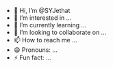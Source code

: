 - 👋 Hi, I’m @SYJethat
- 👀 I’m interested in ...
- 🌱 I’m currently learning ...
- 💞️ I’m looking to collaborate on ...
- 📫 How to reach me ...
- 😄 Pronouns: ...
- ⚡ Fun fact: ...

<!---
SYJethat/SYJethat is a ✨ special ✨ repository because its `README.md` (this file) appears on your GitHub profile.
You can click the Preview link to take a look at your changes.
--->
